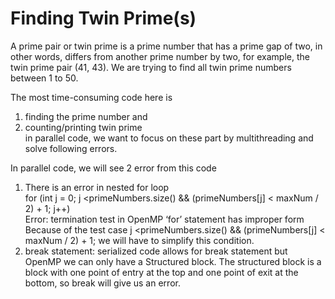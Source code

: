 # Finding Twin Prime(s)  

A prime pair or twin prime is a prime number that has a prime gap of two, in other words,
differs from another prime number by two, for example, the twin prime pair (41, 43).
We are trying to find all twin prime numbers between 1 to 50.

The most time-consuming code here is   
1) finding the prime number and   
2) counting/printing twin prime  
in parallel code, we want to focus on these part by multithreading and solve following errors.

In parallel code, we will see 2 error from this code  
1)	There is an error in nested for loop   
for (int j = 0; j <primeNumbers.size() && (primeNumbers[j] < maxNum / 2) + 1; j++)  
Error: termination test in OpenMP ‘for’ statement has improper form  
Because of the test case j <primeNumbers.size() && (primeNumbers[j] < maxNum / 2) + 1; we will have to simplify this condition.  
2)	break statement: serialized code allows for break statement but OpenMP we can only have a Structured block. The structured block is a block with one point of entry at the top and one point of exit at the bottom, so break will give us an error.

